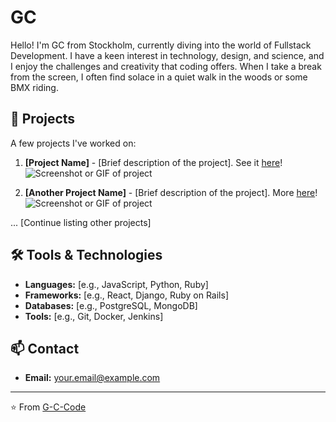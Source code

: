 # GC

Hello! I'm GC from Stockholm, currently diving into the world of Fullstack Development. I have a keen interest in technology, design, and science, and I enjoy the challenges and creativity that coding offers. When I take a break from the screen, I often find solace in a quiet walk in the woods or some BMX riding.

## 🔭 Projects

A few projects I've worked on:

1. **[Project Name]** - [Brief description of the project]. See it [here](link-to-your-project)!
   ![Screenshot or GIF of project](link-to-a-screenshot-or-gif-of-your-project)

2. **[Another Project Name]** - [Brief description of the project]. More [here](link-to-your-project)!
   ![Screenshot or GIF of project](link-to-a-screenshot-or-gif-of-your-project)

... [Continue listing other projects]

## 🛠️ Tools & Technologies

- **Languages:** [e.g., JavaScript, Python, Ruby]
- **Frameworks:** [e.g., React, Django, Ruby on Rails]
- **Databases:** [e.g., PostgreSQL, MongoDB]
- **Tools:** [e.g., Git, Docker, Jenkins]

## 📫 Contact

- **Email:** [your.email@example.com](mailto:your.email@example.com)

---

⭐️ From [G-C-Code](https://github.com/G-C-Code)
